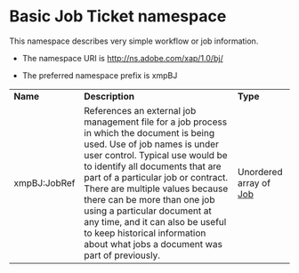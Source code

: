 # Basic Job Ticket namespace

This namespace describes very simple workflow or job information.

- The namespace URI is http://ns.adobe.com/xap/1.0/bj/

- The preferred namespace prefix is xmpBJ

|    |           |    |
|----|-----------|----|
|**Name**|**Description**|**Type**|
|xmpBJ:JobRef|References an external job management file for a job process in which the document is being used. Use of job names is under user control. Typical use would be to identify all documents that are part of a particular job or contract.       There are multiple values because there can be more than one job using a particular document at any time, and it can also be useful to keep historical information about what jobs a document was part of previously.  |Unordered array of [Job](./XMPDataTypes/Job.md)|
